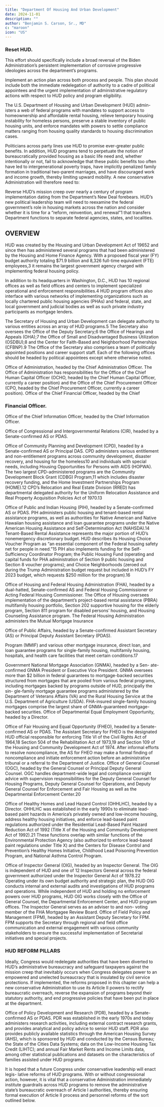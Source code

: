 ```yaml
---
title: "Department Of Housing And Urban Development"
date: 2024-11-01
description: ""
author: "Benjamin S. Carson, Sr., MD"
c: "maroon"
icon: "US"
---
```




### Reset HUD. 

This effort should specifically include a broad reversal of the
Biden Administration’s persistent implementation of corrosive progressive
ideologies across the department’s programs.

Implement an action plan across both process and people. This plan
should include both the immediate redelegation of authority to a cadre
of political appointees and the urgent implementation of administrative
regulatory actions with respect to HUD policy and program eligibility.

The U.S. Department of Housing and Urban Development (HUD) admin-
isters a web of federal programs with mandates to support access to
homeownership and affordable rental housing, relieve temporary housing instability for homeless persons, preserve a stable inventory of public housing units, and enforce mandates with powers to settle compliance matters ranging
from housing quality standards to housing discrimination cases.

Politicians across party lines use HUD to promise ever-greater public benefits. In addition, HUD programs tend to perpetuate the notion of bureaucratically provided housing as a basic life need and, whether intentionally or not, fail to
acknowledge that these public benefits too often have led to intergenerational
poverty traps, have implicitly penalized family formation in traditional two-parent
marriages, and have discouraged work and income growth, thereby limiting upward
mobility. A new conservative Administration will therefore need to:

Reverse HUD’s mission creep over nearly a century of program
implementation dating from the Department’s New Deal forebears.
HUD’s new political leadership team will need to reexamine the federal
government’s role in housing markets across the nation and consider
whether it is time for a “reform, reinvention, and renewal”1 that transfers
Department functions to separate federal agencies, states, and localities.


## OVERVIEW

HUD was created by the Housing and Urban Development Act of 19652 and
since then has administered several programs that had been administered by
the Housing and Home Finance Agency. With a proposed fiscal year (FY) budget
authority totaling $71.9 billion and 8,326 full-time equivalent (FTE) employees,3
it remains the largest government agency charged with implementing federal
housing policy.

In addition to its headquarters in Washington, D.C., HUD has 10 regional
offices as well as field offices and centers to implement specialized operational
and enforcement responsibilities.4 HUD program offices also interface with various
networks of implementing organizations such as locally chartered public housing
agencies (PHAs) and federal, state, and local government and judicial bodies as
well as such private industry participants as mortgage lenders.

The Secretary of Housing and Urban Development can delegate authority to
various entities across an array of HUD programs.5 The Secretary also oversees
the Office of the Deputy Secretary;6 the Office of Hearings and Appeals (OHA);7
the Office of Small and Disadvantaged Business Utilization (OSDBU);8 and the
Center for Faith-Based and Neighborhood Partnerships (CFBNP).9 The Office of
the Secretary also comprises a team of politically appointed positions and career
support staff. Each of the following offices should be headed by political appointees
except where otherwise noted.


Office of Administration, headed by the Chief Administration Officer.
The Office of Administration has responsibilities for the Office of the Chief
Human Capital Officer (OCHO, headed by the Chief Human Capital Officer,
currently a career position) and the Office of the Chief Procurement Officer
(CPO, headed by the Chief Procurement Officer, currently a career position).
Office of the Chief Financial Officer, headed by the Chief


### Financial Officer.

Office of the Chief Information Officer, headed by the Chief
Information Officer.

Office of Congressional and Intergovernmental Relations (CIR),
headed by a Senate-confirmed AS or PDAS.

Office of Community Planning and Development (CPD), headed
by a Senate-confirmed AS or Principal DAS. CPD administers various
entitlement and non-entitlement programs across community
development, disaster recovery, and housing for the homeless10 and
individuals with special needs, including Housing Opportunities for Persons
with AIDS (HOPWA). The two largest CPD-administered programs are
the Community Development Block Grant (CDBG) Program,11 which
includes disaster recovery funding, and the Home Investment Partnerships
Program (HOME).12 CPD’s Relocation and Real Estate Division (RRED) has
departmental delegated authority for the Uniform Relocation Assistance
and Real Property Acquisition Policies Act of 1970.13

Office of Public and Indian Housing (PIH), headed by a Senate-confirmed AS or PDAS. PIH administers public housing and tenant-based
rental assistance programs, as well as authorities for Native American and
Native Hawaiian housing assistance and loan guarantee programs under
the Native American Housing Assistance and Self-Determination Act
(NAHSDA).14 Tenant-Based Rental Assistance represents the major portion
of HUD’s nonemergency discretionary budget. HUD describes its Housing
Choice Voucher Program as “an essential component of the Federal housing
safety net for people in need.”15 PIH also implements funding for the Self-
Sufficiency Coordinator Program; the Public Housing Fund (operating
and capital funds for PHA administration of Section 9 public housing and
Section 8 voucher programs); and Choice Neighborhoods (zeroed out during
the Trump Administration budget request but included in HUD’s FY 2023
budget, which requests $250 million for the program).16

Office of Housing and Federal Housing Administration (FHA),
headed by a dual-hatted, Senate-confirmed AS and Federal Housing
Commissioner or Acting Federal Housing Commissioner. The Office of
Housing oversees implementation of the department’s project-based rental
assistance (PBRA) multifamily housing portfolio, Section 202 supportive
housing for the elderly program, Section 811 program for disabled persons’
housing, and Housing Counseling Assistance program. The Federal
Housing Administration administers the Mutual Mortgage Insurance

Office of Public Affairs, headed by a Senate-confirmed Assistant Secretary
(AS) or Principal Deputy Assistant Secretary (PDAS).

Program (MMIF) and various other mortgage insurance, direct loan, and
loan guarantee programs for single-family housing, multifamily housing,
hospitals, and health care facilities that meet certain conditions.17

Government National Mortgage Association (GNMA), headed by a Sen-
ate-confirmed GNMA President or Executive Vice President. GNMA oversees
more than $2 billion in federal guarantees to mortgage-backed securities
structured from mortgages that are pooled from various federal programs,
including mortgages backed by programs outside of HUD, principally the sin-
gle-family mortgage guarantee programs administered by the Department of
Veterans Affairs (VA) and the Rural Housing Service at the U.S. Department of
Agriculture (USDA). FHA-insured single-family housing mortgages comprise
the largest share of GNMA-guaranteed mortgage-backed securities.
Office of Departmental Equal Employment Opportunity, headed
by a Director.

Office of Fair Housing and Equal Opportunity (FHEO), headed by a
Senate-confirmed AS or PDAS. The Assistant Secretary for FHEO is the
designated HUD official responsible for enforcing Title VI of the Civil
Rights Act of 1964,18 Section 504 of the Rehabilitation Act of 1973,19 and
Section 109 of the Housing and Community Development Act of 1974. After
informal efforts to resolve noncompliance, the AS for FHEO may make a
formal finding of noncompliance and initiate enforcement action before an
administrative tribunal or a referral to the Department of Justice.
Office of General Counsel (OGC), headed by the General Counsel or
Principal Deputy General Counsel. OGC handles department-wide legal
and compliance oversight advice with supervision responsibilities for the
Deputy General Counsel for Housing Programs, Deputy General Counsel for
Operations, and Deputy General Counsel for Enforcement and Fair Housing
as well as the Departmental Enforcement Center.20

Office of Healthy Homes and Lead Hazard Control (OHHLHC), headed
by a Director. OHHLHC was established in the early 1990s to eliminate
lead-based paint hazards in America’s privately owned and low-income
housing, address healthy housing initiatives, and enforce lead-based paint
regulations authorized under the Residential Lead-Based Paint Hazard
Reduction Act of 1992 (Title X of the Housing and Community Development
Act of 1992).21 These functions overlap with similar functions of the
Environmental Protection Agency (also authorized to enforce lead-based paint regulations under Title X) and the Centers for Disease Control
and Prevention’s Healthy Homes Initiative, Childhood Lead Poisoning
Prevention Program, and National Asthma Control Program.

Office of Inspector General (OIG), headed by an Inspector General.
The OIG is independent of HUD and one of 12 Inspectors General across
the federal government authorized under the Inspector General Act of
1978.22 Operating under its own budget authority and strategic plan, the
HUD OIG conducts internal and external audits and investigations of HUD
programs and operations. While independent of HUD and holding no
enforcement powers over HUD programs, HUD OIG works closely with the
Office of General Counsel, the Departmental Enforcement Center, and HUD
program offices. The Inspector General serves as an adviser to and non-
voting member of the FHA Mortgagee Review Board.
Office of Field Policy and Management (FPM), headed by an Assistant
Deputy Secretary for FPM. FPM supports the Secretary through regional
and field office communication and external engagement with various
community stakeholders to ensure the successful implementation of
Secretarial initiatives and special projects.


### HUD REFORM PILLARS

Ideally, Congress would redelegate authorities that have been diverted to HUD’s
administrative bureaucracy and safeguard taxpayers against the mission creep that
inevitably occurs when Congress delegates power to an empowered and unelected
bureaucracy that is insulated by civil service protections. If implemented, the
reforms proposed in this chapter can help a new conservative Administration to
use its Article II powers to rectify bureaucratic overreach, reverse the expansion
of programs beyond their statutory authority, and end progressive policies that
have been put in place at the department.

Office of Policy Development and Research (PDR), headed by a Senate-
confirmed AS or PDAS. PDR was established in the early 1970s and today
administers research activities, including external contract research grants,
and provides analytical and policy advice to senior HUD staff. PDR also
provides publicly available statistics through the American Housing Survey
(AHS), which is sponsored by HUD and conducted by the Census Bureau;
the State of the Cities Data Systems; data on the Low-Income Housing Tax
Credit (LIHTC); and annual Fair Market Rents and Income Limits data,
among other statistical publications and datasets on the characteristics of
families assisted under HUD programs.

It is hoped that a future Congress under conservative leadership will enact legis-
lative reforms of HUD programs. With or without congressional action, however, it
is vital that a conservative Administration immediately institute guardrails across
HUD programs to remove the administrative state’s bureaucratic overreach of
Article I authorities, thereby ensuring formal execution of Article II process and
personnel reforms of the sort outlined below.

